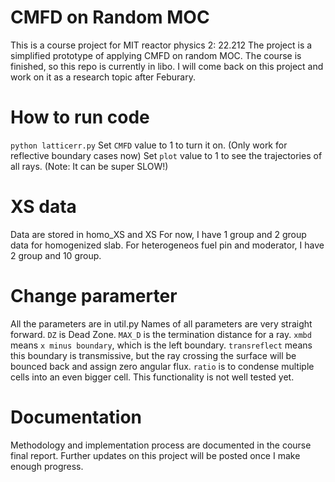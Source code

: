 # CMFD on Random MOC
This is a course project for MIT reactor physics 2: 22.212
The project is a simplified prototype of applying CMFD on random MOC.
The course is finished, so this repo is currently in libo. 
I will come back on this project and work on it as a research topic after Feburary.
# How to run code
`python latticerr.py`
Set `CMFD` value to 1 to turn it on. (Only work for reflective boundary cases now)
Set `plot` value to 1 to see the trajectories of all rays. (Note: It can be super SLOW!)
# XS data
Data are stored in homo_XS and XS
For now, I have 1 group and 2 group data for homogenized slab. 
For heterogeneos fuel pin and moderator, I have 2 group and 10 group.
# Change paramerter
All the parameters are in util.py
Names of all parameters are very straight forward. 
`DZ` is Dead Zone.
`MAX_D` is the termination distance for a ray.
`xmbd` means `x minus boundary`, which is the left boundary. 
`transreflect` means this boundary is transmissive, but the ray crossing the surface will be bounced back and assign zero angular flux.
`ratio` is to condense multiple cells into an even bigger cell. This functionality is not well tested yet.
# Documentation
Methodology and implementation process are documented in the course final report.
Further updates on this project will be posted once I make enough progress.
